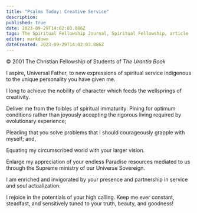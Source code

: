 ```yaml
---
title: "Psalms Today: Creative Service"
description: 
published: true
date: 2023-09-29T14:02:03.086Z
tags: The Spiritual Fellowship Journal, Spiritual Fellowship, article
editor: markdown
dateCreated: 2023-09-29T14:02:03.086Z
---
```


<p class="v-card v-sheet theme--light gray lighten-3 px-2">© 2001 The Christian Fellowship of Students of <i>The Urantia Book</i></p>

I aspire, Universal Father, to new expressions of 
spiritual service indigenous to the unique
personality you have given me.

I long to achieve the nobility of character which 
feeds the wellsprings of creativity.

Deliver me from the foibles of spiritual immaturity:
Pining for optimum conditions rather than
joyously accepting the rigorous living required 
by evolutionary experience;

Pleading that you solve problems that I should 
courageously grapple with myself; and,

Equating my circumscribed world with your 
larger vision.

Enlarge my appreciation of your endless Paradise 
resources mediated to us through the Supreme 
ministry of our Universe Sovereign.

I am enriched and invigorated by your presence 
and partnership in service and soul actualization.

I rejoice in the potentials of your high calling.
Keep me ever constant, steadfast, and sensitively 
tuned to your truth, beauty, and goodness!